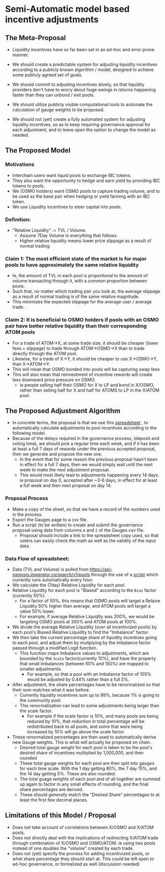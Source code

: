 
# Semi-Automatic model based incentive adjustments

## The Meta-Proposal

- Liquidity incentives have so far been set in an ad-hoc and error prone manner.

- We should create a predictable system for adjusting liquidity incentives according to a publicly known algorithm / model, designed to achieve some publicly agreed set of goals.

- We should commit to adjusting incentives slowly, so that liquidity providers don't have to worry about huge swings in returns happening faster than they can unbond / exit pools.

- We should utilize publicly visible computational tools to automate the calculation of gauge weights to be proposed.

- We should not (yet) create a fully automated system for adjusting liquidity incentives, so as to keep requiring governance approval for each adjustment, and to leave open the option to change the model as needed.

## The Proposed Model
### Motivations
- Interchain users want liquid pools to exchange IBC tokens.
- They also want the opportunity to hedge and earn yield by providing IBC tokens to pools.
- We (OSMO holders) want OSMO pools to capture trading volume, and to be used as the base pair when hedging or yield farming with an IBC token.
- We use Liquidity incentives to steer capital into pools.
### Definition:
  - "Relative Liquidity" := TVL / Volume.
    - Assume 7Day Volume in everything that follows.
    - Higher relative liquidity means lower price slippage as a result of normal trading.
### Claim 1: The most efficient state of the market is for major pools to have approximately the same relative liquidity
  - Ie, the amount of TVL in each pool is proportional to the amount of volume transacting through it, with a common proportion between pools.
  - Such that, no matter which trading pair you look at, the average slippage as a result of normal trading is of the same relative magnitude.
  - This minimizes the expected slippage for the average user / average trade.
### Claim 2: It is beneficial to OSMO holders if pools with an OSMO pair have better relative liquidity than their corresponding ATOM pools
  - For a trade of ATOM->X, at some trade size, it should be cheaper (lower fees + slippage) to trade through ATOM->OSMO->X than to trade directly through the ATOM pool.
  - Likewise, for a trade of X->Y, it should be cheaper to use X->OSMO->Y, than X->ATOM->Y.
  - This will mean that OSMO bonded into pools will be capturing swap fees
  - This will also mean that reinvestment of incentive rewards will create less downward price pressure on OSMO.
    - ie people selling half their OSMO for X to LP and bond in X/OSMO, rather than selling half for X and half for ATOMS to LP in the X/ATOM pool.

## The Proposed Adjustment Algorithm
- In concrete terms, the proposal is that we use this [spreadsheet](https://docs.google.com/spreadsheets/d/15-b7o4QHY4SNE7Cw6MSZZ9Xxxbwca_hw4coLN9Y2ZFM/edit?usp=sharing) , to automatically calculate adjustments to pool incentives according to the following model.
- Because of the delays required in the governance process, (deposit and voting time), we should pick a regular time each week, and if it has been at least a full 7 days of rewards under the previous accepted proposal, then we generate and propose the new one.
  - In the event that for some reason the previous proposal hasn't been in effect for a full 7 days, then we would simply wait until the next week to make the next adjustment proposal.
  - This would most likely lead to adjustments happening every 14 days. ie proposal on day 0, accepted after ~3-6 days, in effect for at least a full week and then next proposal on day 14.
### Proposal Process
  - Make a copy of the sheet, so that we have a record of the numbers used in the process.
  - Export the Gauges page to a csv file.
  - Run a script (to be written) to create and submit the governance proposal using data from columns `A` and `I` of the Gauges csv file.
    - Proposal should include a link to the spreadsheet copy used, so that voters can easily check the math as well as the validity of the input data.
### Data Flow of spreadsheet:
  - Data (TVL and Volume) is pulled from https://api-osmosis.imperator.co/search/v1/pools through the use of a [script](https://gist.github.com/UnityChaos/b6af1b8352416dfd4570048616218110) which currently runs automatically every hour.
  - We calculate the (7day) Relative Liquidity for each pool.
  - Relative Liquidity for each pool is "Biased" according to the `Bias` factor (currently 50%).
    - For a factor of 50%, this means that OSMO pools will target a Relaive Liquidity 50% higher than average, and ATOM pools will target a value 50% lower.
    - For example, if average Relative Liquidity was 200%, we would be targeting OSMO pools at 300% and ATOM pools at 100%.
  - We divide the average Relative Liquidity (over all incentivized pools) by each pool's Biased Relative Liquidity to find the "Imbalance" factor.
  - We then take the current percentage share of liquidity incentives going to each pool, and adjust them by multplying by the Imbalance factor passed through a modified Logit function.
    - This function maps Imbalance values to adjustments, which are bounded by the `Scale` factor(currently 10%), and have the property that small Imbalances (between 50% and 150%) are mapped to smaller adjustments.
      - For example, so that a pool with an Imbalance factor of 105% would be adjusted by 0.44% rather than a full 5%.
  - After adjustment, the share percentages have to be renormalized so that their sum matches what it was before.
    - Currently liquidity incentives sum up to 99%, because 1% is going to the community pool.
    - This renormalization can lead to some adjustments being larger than the scale factor.
      - For example if the scale factor is 10%, and many pools are being reduced by 10%, that reduction in total percentage will be redistributed back to all pools, and some that were being increased by 10% will go above the scale factor.
  - These renormalized percentages are then used to automatically derive new Gauge weights. This is what will actually be proposed on chain.
    - Desired total gauge weight for each pool is taken to be the pool's desired share of incentives multiplied by 1,000,000, and then rounded
    - These total gauge weights for each pool are then split into gauges for each time scale. With the 1 day getting 80%, the 7 day 15%, and the 14 day getting 5%. These are also rounded.
    - The total guage weights of each pool and of all together are summed up again to factor in any small effects of rounding, and the final share percentages are derived.
    - These should generally match the "Desired Share" percentages to at least the first few decimal places.


## Limitations of this Model / Proposal
- Does not take account of correlations between X/OSMO and X/ATOM pools.
- Does not directly deal with the implications of redirecting X/ATOM trade through combination of X/OSMO and OSMO/ATOM. ie using two pools instead of one doubles the "volume" created by each trade.
- Does not (yet) specify the process for adding incentivized pools, or what share percentage they should start at. This could be left open to ad-hoc governance, or formalized as well (discussion needed)